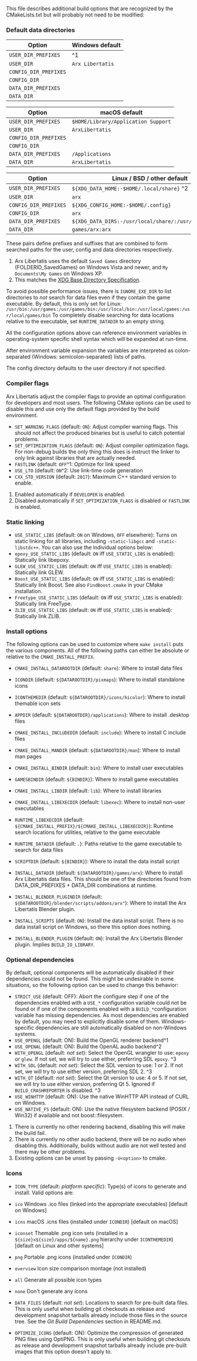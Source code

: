 
This file describes additional build options that are recognized by the CMakeLists.txt but will probably not need to be modified:

### Default data directories

| Option                | Windows default                                        |
|---------------------- | ------------------------------------------------------ |
| `USER_DIR_PREFIXES`   | ^1                                                     |
| `USER_DIR`            | `Arx Libertatis`                                       |
| `CONFIG_DIR_PREFIXES` |                                                        |
| `CONFIG_DIR`          |                                                        |
| `DATA_DIR_PREFIXES`   |                                                        |
| `DATA_DIR`            |                                                        |

| Option                | macOS default                                            |
|---------------------- | ------------------------------------------------------ |
| `USER_DIR_PREFIXES`   | `$HOME/Library/Application Support`                    |
| `USER_DIR`            | `ArxLibertatis`                                        |
| `CONFIG_DIR_PREFIXES` |                                                        |
| `CONFIG_DIR`          |                                                        |
| `DATA_DIR_PREFIXES`   | `/Applications`                                        |
| `DATA_DIR`            | `ArxLibertatis`                                        |

| Option                |  Linux / BSD / other default                           |
|---------------------- | ------------------------------------------------------ |
| `USER_DIR_PREFIXES`   | `${XDG_DATA_HOME:-$HOME/.local/share}` ^2              |
| `USER_DIR`            | `arx`                                                  |
| `CONFIG_DIR_PREFIXES` | `${XDG_CONFIG_HOME:-$HOME/.config}`                    |
| `CONFIG_DIR`          | `arx`                                                  |
| `DATA_DIR_PREFIXES`   | `${XDG_DATA_DIRS:-/usr/local/share/:/usr/share/}:/opt` |
| `DATA_DIR`            | `games/arx:arx`                                        |

These pairs define prefixes and suffixes that are combined to form searched paths for the user, config and data directories respectively.

1. Arx Libertatis uses the default `Saved Games` directory (FOLDERID_SavedGames) on Windows Vista and newer, and `My Documents\My Games` on Windows XP.
2. This matches the [XDG Base Directory Specification](http://standards.freedesktop.org/basedir-spec/basedir-spec-latest.html).

To avoid possible performance issues, there is `IGNORE_EXE_DIR` to list directories to *not* search for data files even if they contain the game executable. By default, this is only set for Linux: `/usr/bin:/usr/games:/usr/games/bin:/usr/local/bin:/usr/local/games:/usr/local/games/bin`
To completely disable searching for data locations relative to the executable, set `RUNTIME_DATADIR` to an empty string.

All the configuration options above can reference environment variables in operating-system specific shell syntax which will be expanded at run-time.

After environment variable expansion the variables are interpreted as colon-separated (Windows: semicolon-separated) lists of paths.

The config directory defaults to the user directory if not specified.

### Compiler flags

Arx Libertatis adjust the compiler flags to provide an optimal configuration for developers and most users. The following CMake options can be used to disable this and use only the default flags provided by the build environment.

* `SET_WARNING_FLAGS` (default: `ON`): Adjust compiler warning flags. This should not affect the produced binaries but is useful to catch potential problems.
* `SET_OPTIMIZATION_FLAGS` (default: `ON`): Adjust compiler optimization flags. For non-debug builds the only thing this does is instruct the linker to only link against libraries that are actually needed.
* `FASTLINK` (default: `OFF`^1: Optimize for link speed
* `USE_LTO` (default: `ON`^2: Use link-time code generation
* `CXX_STD_VERSION` (default: `2017`): Maximum C++ standard version to enable.

1. Enabled automatically if `DEVELOPER` is enabled.
2. Disabled automatically if `SET_OPTIMIZATION_FLAGS` is disabled or `FASTLINK` is enabled.

### Static linking

* `USE_STATIC_LIBS` (default: `ON` on Windows, `OFF` elsewhere): Turns on static linking for all libraries, including `-static-libgcc` and `-static-libstdc++`. You can also use the individual options below:
* `epoxy_USE_STATIC_LIBS` (default: `ON` iff `USE_STATIC_LIBS` is enabled): Statically link libepoxy.
* `GLEW_USE_STATIC_LIBS` (default: `ON` iff `USE_STATIC_LIBS` is enabled): Statically link GLEW.
* `Boost_USE_STATIC_LIBS` (default: `ON` iff `USE_STATIC_LIBS` is enabled): Statically link Boost. See also `FindBoost.cmake` in your CMake installation.
* `Freetype_USE_STATIC_LIBS` (default: `ON` iff `USE_STATIC_LIBS` is enabled): Statically link FreeType.
* `ZLIB_USE_STATIC_LIBS` (default: `ON` iff `USE_STATIC_LIBS` is enabled): Statically link ZLIB.

### Install options

The following options can be used to customize where `make install` puts the various components. All of the following paths can either be absolute or relative to the `CMAKE_INSTALL_PREFIX`.

* `CMAKE_INSTALL_DATAROOTDIR` (default: `share`): Where to install data files
* `ICONDIR` (default: `${DATAROOTDIR}/pixmaps`): Where to install standalone icons
* `ICONTHEMEDIR` (default: `${DATAROOTDIR}/icons/hicolor`): Where to install themable icon sets
* `APPDIR` (default: `${DATAROOTDIR}/applications`): Where to install .desktop files
* `CMAKE_INSTALL_INCLUDEDIR` (default: `include`): Where to install C include files
* `CMAKE_INSTALL_MANDIR` (default: `${DATAROOTDIR}/man`): Where to install man pages
* `CMAKE_INSTALL_BINDIR` (default: `bin`): Where to install user executables
* `GAMESBINDIR` (default: `${BINDIR}`): Where to install game executables
* `CMAKE_INSTALL_LIBDIR` (default: `lib`): Where to install libraries
* `CMAKE_INSTALL_LIBEXECDIR` (default: `libexec`): Where to install non-user executables
* `RUNTIME_LIBEXECDIR` (default: `${CMAKE_INSTALL_PREFIX}/${CMAKE_INSTALL_LIBEXECDIR}`): Runtime search locations for utilities, relative to the game executable
* `RUNTIME_DATADIR` (default: `.`): Paths relative to the game executable to search for data files
* `SCRIPTDIR` (default: `${BINDIR}`): Where to install the data install script
* `INSTALL_DATADIR` (default: `${DATAROOTDIR}/games/arx`): Where to install Arx Libertatis data files. This should be one of the directories found from DATA_DIR_PREFIXES + DATA_DIR combinations at runtime.
* `INSTALL_BLENDER_PLUGINDIR` (default: `${DATAROOTDIR}/blender/scripts/addons/arx"`): Where to install the Arx Libertatis Blender plugin.

* `INSTALL_SCRIPTS` (default: `ON`): Install the data install script. There is no data install script on Windows, so there this option does nothing.
* `INSTALL_BLENDER_PLUGIN` (default: `ON`): Install the Arx Libertatis Blender plugin. Implies `BUILD_IO_LIBRARY`.

### Optional dependencies

By default, optional components will be automatically disabled if their dependencies could not be found. This might be undesirable in some situations, so the following option can be used to change this behavior:

* `STRICT_USE` (default: OFF): Abort the configure step if one of the dependencies enabled with a `USE_*` configuration variable could not be found or if one of the components enabled with a `BUILD_*`configuration variable has missing dependencies. As most dependencies are enabled by default, you may need to explicitly disable some of them. Windows-specific dependencies are still automatically disabled on non-Windows systems.
* `USE_OPENGL` (default: ON): Build the OpenGL renderer backend^1
* `USE_OPENAL` (default: ON): Build the OpenAL audio backend^2
* `WITH_OPENGL` (default: *not set*): Select the OpenGL wrangler to use: `epoxy` or `glew`. If not set, we will try to use either, preferring SDL `epoxy`. ^3
* `WITH_SDL` (default: *not set*): Select the SDL version to use: 1 or 2. If not set, we will try to use either version, preferring SDL 2. ^3
* `WITH_QT` (default: *not set*): Select the Qt version to use: 4 or 5. If not set, we will try to use either version, preferring Qt 5. Ignored if `BUILD_CRASHREPORTER` is disabled. ^3
* `USE_WINHTTP` (default: ON): Use the native WinHTTP API instead of CURL on Windows.
* `USE_NATIVE_FS` (default: ON): Use the native filesystem backend (POSIX / Win32) if available and not boost::filesystem.

1. There is currently no other rendering backend, disabling this will make the build fail.
2. There is currently no other audio backend, there will be no audio when disabling this. Additionally, builds without audio are not well tested and there may be other problems.
3. Existing options can be unset by passing `-U<option>` to cmake.

### Icons

* `ICON_TYPE` (default: *platform specific*): Type(s) of icons to generate and install. Valid options are:
 * `ico` Windows .ico files (linked into the appropriate executables) [default on Windows]
 * `icns` macOS .icns files (installed under `ICONDIR`) [default on macOS]
 * `iconset` Themable .png icon sets (installed in a `${size}x${size}/apps/${name}.png` hierarchy under `ICONTHEMEDIR`) [default on Linux and other systems]
 * `png` Portable .png  icons (installed under `ICONDIR`)
 * `overview` Icon size comparison montage (not installed)
 * `all` Generate all possible icon types
 * `none` Don't generate any icons

* `DATA_FILES` (default: *not set*): Locations to search for pre-built data files. This is only useful when building git checkouts as release and development snapshot tarballs already include those files in the source tree. See the *Git Build Dependencies* section in README.md.
* `OPTIMIZE_ICONS` (default: ON): Optimize the compression of generated PNG files using OptiPNG. This is only useful when building git checkouts as release and development snapshot tarballs already include pre-built images that this option doesn't apply to.
